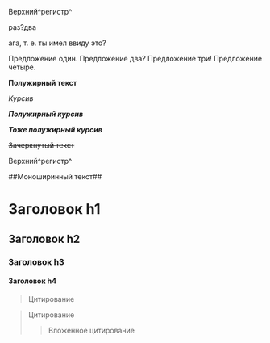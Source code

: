 Верхний\^регистр^

раз\?два

ага, т. е. ты имел ввиду это?

Предложение один. Предложение два? Предложение три! Предложение четыре.

**Полужирный текст**

_Курсив_

**_Полужирный курсив_**

_**Тоже полужирный курсив**_

~~Зачеркнутый текст~~

Верхний^регистр^

##Моноширинный текст##

# Заголовок h1

## Заголовок h2

### Заголовок h3

#### Заголовок h4

> Цитирование

> Цитирование
>> Вложенное цитирование
